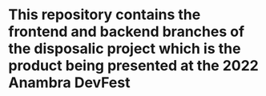 # This repository contains the frontend and backend branches of the disposalic project which is the product being presented at the 2022 Anambra DevFest
